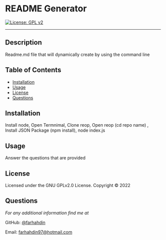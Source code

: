 # README Generator

[![License: GPL v2](https://img.shields.io/badge/License-GPL%20v2-blue.svg)](https://www.gnu.org/licenses/old-licenses/gpl-2.0.en.html)

---

## Description
Readme.md file that will dynamically create by using the command line

## Table of Contents
* [Installation](#installation)
* [Usage](#usage)
* [License](#license)
* [Questions](#questions)

## Installation
Install node, Open Termnimal, Clone reop, Open reop (cd repo name) , Install JSON Package (npm install), node index.js

## Usage
Answer the questions that are provided

## License 
Licensed under the GNU GPLv2.0 License. Copyright © 2022

## Questions
*For any additional information find me at* 

GitHub: [@farhahdin](https://github.com/farhahdin/)

Email: [farhahdin97@hotmail.com](mailto:farhahdin97@hotmail.com)
